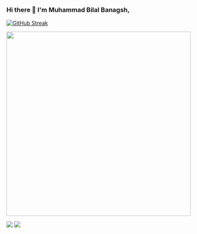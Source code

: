 <!-- ![Profile Views](https://komarev.com/ghpvc/?username=Bilal-Bangash&style=for-the-badge) -->
### Hi there 👋 I'm Muhammad Bilal Banagsh,

 [![GitHub Streak](https://streak-stats.demolab.com?user=Bilal-Bangash&theme=onedark&hide_border=true)](https://git.io/streak-stats)

<img src="https://i.pinimg.com/originals/ef/8b/bd/ef8bbd4554dedcc2fd1fd15ab0ebd7a1.gif" width="480" height="480"></img>


<a target="_blank" href="https://www.linkedin.com/in/muhammad-bilal-bangash-192a81169/"><img src="https://img.shields.io/badge/-LinkedIn-0077B5?style=for-the-badge&logo=Linkedin&logoColor=white"></img></a>
<a target="_blank" href="mailto:mbbangash11@gmail.com"><img src="https://img.shields.io/badge/-Gmail-D14836?style=for-the-badge&logo=Gmail&logoColor=white"></img></a>



<!---
**Bilal-Bangash/Bilal-Bangash** is a ✨ _special_ ✨ repository because its `README.md` (this file) appears on your GitHub profile.

Here are some ideas to get you started:

- 🔭 I’m currently working on ...
- 🌱 I’m currently learning ...
- 👯 I’m looking to collaborate on ...
- 🤔 I’m looking for help with ...
- 💬 Ask me about ...
- 📫 How to reach me: ..
- 😄 Pronouns: ..
- ⚡ Fun fact: ..
-->
